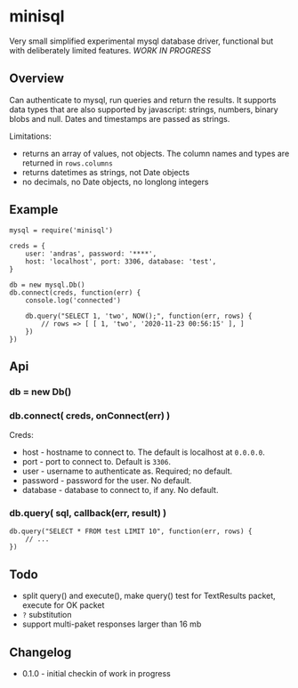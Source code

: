 minisql
=======

Very small simplified experimental mysql database driver, functional but with deliberately
limited features.  _WORK IN PROGRESS_


Overview
--------

Can authenticate to mysql, run queries and return the results.  It supports data types
that are also supported by javascript: strings, numbers, binary blobs and null.  Dates and
timestamps are passed as strings.

Limitations:

- returns an array of values, not objects.  The column names and types are returned in `rows.columns`
- returns datetimes as strings, not Date objects
- no decimals, no Date objects, no longlong integers


Example
-------

    mysql = require('minisql')

    creds = {
        user: 'andras', password: '****',
        host: 'localhost', port: 3306, database: 'test',
    }

    db = new mysql.Db()
    db.connect(creds, function(err) {
        console.log('connected')

        db.query("SELECT 1, 'two', NOW();", function(err, rows) {
            // rows => [ [ 1, 'two', '2020-11-23 00:56:15' ], ]
        })
    })


Api
---

### db = new Db()

### db.connect( creds, onConnect(err) )

Creds:
- host - hostname to connect to.  The default is localhost at `0.0.0.0`.
- port - port to connect to.  Default is `3306`.
- user - username to authenticate as.  Required; no default.
- password - password for the user.  No default.
- database - database to connect to, if any.  No default.


### db.query( sql, callback(err, result) )

    db.query("SELECT * FROM test LIMIT 10", function(err, rows) {
        // ...
    })


Todo
----

- split query() and execute(), make query() test for TextResults packet, execute for OK packet
- `?` substitution
- support multi-paket responses larger than 16 mb


Changelog
---------

- 0.1.0 - initial checkin of work in progress
